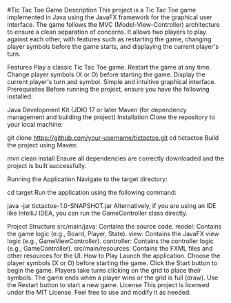 #Tic Tac Toe Game
Description
This project is a Tic Tac Toe game implemented in Java using the JavaFX framework for the graphical user interface. The game follows the MVC (Model-View-Controller) architecture to ensure a clean separation of concerns. It allows two players to play against each other, with features such as restarting the game, changing player symbols before the game starts, and displaying the current player's turn.


Features
Play a classic Tic Tac Toe game.
Restart the game at any time.
Change player symbols (X or O) before starting the game.
Display the current player's turn and symbol.
Simple and intuitive graphical interface.
Prerequisites
Before running the project, ensure you have the following installed:


Java Development Kit (JDK) 17 or later
Maven (for dependency management and building the project)
Installation
Clone the repository to your local machine:


git clone https://github.com/your-username/tictactoe.git
cd tictactoe
Build the project using Maven:


mvn clean install
Ensure all dependencies are correctly downloaded and the project is built successfully.


Running the Application
Navigate to the target directory:


cd target
Run the application using the following command:


java -jar tictactoe-1.0-SNAPSHOT.jar
Alternatively, if you are using an IDE like IntelliJ IDEA, you can run the GameController class directly.


Project Structure
src/main/java: Contains the source code.
model: Contains the game logic (e.g., Board, Player, State).
view: Contains the JavaFX view logic (e.g., GameViewController).
controller: Contains the controller logic (e.g., GameController).
src/main/resources: Contains the FXML files and other resources for the UI.
How to Play
Launch the application.
Choose the player symbols (X or O) before starting the game.
Click the Start button to begin the game.
Players take turns clicking on the grid to place their symbols.
The game ends when a player wins or the grid is full (draw).
Use the Restart button to start a new game.
License
This project is licensed under the MIT License. Feel free to use and modify it as needed.
